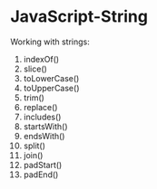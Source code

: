 # JavaScript-String

Working with strings:

1. indexOf()
2. slice()
3. toLowerCase()
4. toUpperCase()
5. trim()
6. replace()
7. includes()
8. startsWith()
9. endsWith()
10. split()
11. join()
12. padStart()
13. padEnd()
